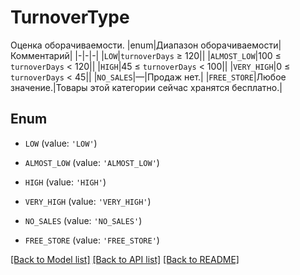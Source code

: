 # TurnoverType

Оценка оборачиваемости.  |enum|Диапазон оборачиваемости|Комментарий| |-|-|-| |`LOW`|`turnoverDays` ≥ 120|| |`ALMOST_LOW`|100 ≤ `turnoverDays` < 120|| |`HIGH`|45 ≤ `turnoverDays` < 100|| |`VERY_HIGH`|0 ≤ `turnoverDays` < 45|| |`NO_SALES`|—|Продаж нет.| |`FREE_STORE`|Любое значение.|Товары этой категории сейчас хранятся бесплатно.| 

## Enum

* `LOW` (value: `'LOW'`)

* `ALMOST_LOW` (value: `'ALMOST_LOW'`)

* `HIGH` (value: `'HIGH'`)

* `VERY_HIGH` (value: `'VERY_HIGH'`)

* `NO_SALES` (value: `'NO_SALES'`)

* `FREE_STORE` (value: `'FREE_STORE'`)

[[Back to Model list]](../README.md#documentation-for-models) [[Back to API list]](../README.md#documentation-for-api-endpoints) [[Back to README]](../README.md)


